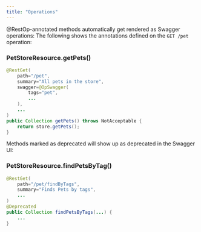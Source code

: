 ```yaml
---
title: "Operations"
---
```


@RestOp-annotated methods automatically get rendered as Swagger operations: The following shows the annotations defined on the `GET /pet` operation:
### PetStoreResource.getPets()


```java
@RestGet(
    path="/pet",
    summary="All pets in the store",
    swagger=@OpSwagger(
        tags="pet",
        ...
    ),
    ...
)
public Collection getPets() throws NotAcceptable {
    return store.getPets();
}
```


Methods marked as deprecated will show up as deprecated in the Swagger UI:
### PetStoreResource.findPetsByTag()


```java
@RestGet(
    path="/pet/findByTags",
    summary="Finds Pets by tags",
    ...
)
@Deprecated
public Collection findPetsByTags(...) {
    ...
}

```
